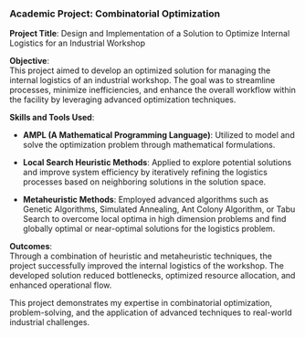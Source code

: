 ### Academic Project: Combinatorial Optimization

**Project Title**: Design and Implementation of a Solution to Optimize Internal Logistics for an Industrial Workshop

**Objective**:  
This project aimed to develop an optimized solution for managing the internal logistics of an industrial workshop. The goal was to streamline processes, minimize inefficiencies, and enhance the overall workflow within the facility by leveraging advanced optimization techniques.

**Skills and Tools Used**:

- **AMPL (A Mathematical Programming Language)**: Utilized to model and solve the optimization problem through mathematical formulations.
  
- **Local Search Heuristic Methods**: Applied to explore potential solutions and improve system efficiency by iteratively refining the logistics processes based on neighboring solutions in the solution space.
  
- **Metaheuristic Methods**: Employed advanced algorithms such as Genetic Algorithms, Simulated Annealing, Ant Colony Algorithm, or Tabu Search to overcome local optima in high dimension problems and find globally optimal or near-optimal solutions for the logistics problem.

**Outcomes**:  
Through a combination of heuristic and metaheuristic techniques, the project successfully improved the internal logistics of the workshop. The developed solution reduced bottlenecks, optimized resource allocation, and enhanced operational flow.

This project demonstrates my expertise in combinatorial optimization, problem-solving, and the application of advanced techniques to real-world industrial challenges.
